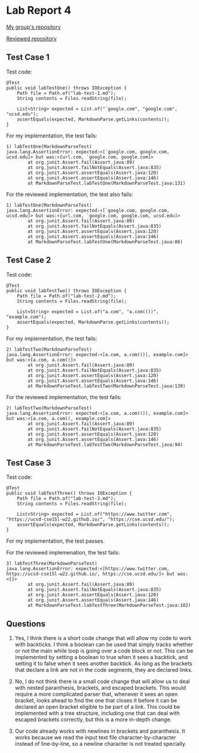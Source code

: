 # Lab Report 4

[My group's repository](https://github.com/vs2961/markdown-parse)

[Reviewed repository](https://github.com/CatFish47/markdown-parse)

## Test Case 1

Test code:
```
@Test
public void labTestOne() throws IOException {
    Path file = Path.of("lab-test-1.md");
    String contents = Files.readString(file);

    List<String> expected = List.of("`google.com", "google.com", "ucsd.edu");
    assertEquals(expected, MarkdownParse.getLinks(contents));
}
```

For my implementation, the test fails:
```
1) labTestOne(MarkdownParseTest)
java.lang.AssertionError: expected:<[`google.com, google.com, ucsd.edu]> but was:<[url.com, `google.com, google.com]>
        at org.junit.Assert.fail(Assert.java:89)
        at org.junit.Assert.failNotEquals(Assert.java:835)
        at org.junit.Assert.assertEquals(Assert.java:120)
        at org.junit.Assert.assertEquals(Assert.java:146)
        at MarkdownParseTest.labTestOne(MarkdownParseTest.java:131)
```

For the reviewed implementation, the test also fails:
```
1) labTestOne(MarkdownParseTest)
java.lang.AssertionError: expected:<[`google.com, google.com, ucsd.edu]> but was:<[url.com, `google.com, google.com, ucsd.edu]>
        at org.junit.Assert.fail(Assert.java:89)
        at org.junit.Assert.failNotEquals(Assert.java:835)
        at org.junit.Assert.assertEquals(Assert.java:120)
        at org.junit.Assert.assertEquals(Assert.java:146)
        at MarkdownParseTest.labTestOne(MarkdownParseTest.java:86)
```

## Test Case 2

Test code:
```
@Test
public void labTestTwo() throws IOException {
    Path file = Path.of("lab-test-2.md");
    String contents = Files.readString(file);

    List<String> expected = List.of("a.com", "a.com(())", "example.com");
    assertEquals(expected, MarkdownParse.getLinks(contents));
}
```

For my implementation, the test fails:
```
2) labTestTwo(MarkdownParseTest)
java.lang.AssertionError: expected:<[a.com, a.com(()), example.com]> but was:<[a.com, a.com((]>
        at org.junit.Assert.fail(Assert.java:89)
        at org.junit.Assert.failNotEquals(Assert.java:835)
        at org.junit.Assert.assertEquals(Assert.java:120)
        at org.junit.Assert.assertEquals(Assert.java:146)
        at MarkdownParseTest.labTestTwo(MarkdownParseTest.java:139)
```

For the reviewed implementation, the test fails:
```
2) labTestTwo(MarkdownParseTest)
java.lang.AssertionError: expected:<[a.com, a.com(()), example.com]> but was:<[a.com, a.com((, example.com]>
        at org.junit.Assert.fail(Assert.java:89)
        at org.junit.Assert.failNotEquals(Assert.java:835)
        at org.junit.Assert.assertEquals(Assert.java:120)
        at org.junit.Assert.assertEquals(Assert.java:146)
        at MarkdownParseTest.labTestTwo(MarkdownParseTest.java:94)
```

## Test Case 3

Test code:
```
@Test
public void labTestThree() throws IOException {
    Path file = Path.of("lab-test-3.md");
    String contents = Files.readString(file);

    List<String> expected = List.of("https://www.twitter.com", "https://ucsd-cse15l-w22.github.io/", "https://cse.ucsd.edu/");
    assertEquals(expected, MarkdownParse.getLinks(contents));
}
```

For my implementation, the test passes.

For the reviewed implemenation, the test fails:
```
3) labTestThree(MarkdownParseTest)
java.lang.AssertionError: expected:<[https://www.twitter.com, https://ucsd-cse15l-w22.github.io/, https://cse.ucsd.edu/]> but was:<[]>
        at org.junit.Assert.fail(Assert.java:89)
        at org.junit.Assert.failNotEquals(Assert.java:835)
        at org.junit.Assert.assertEquals(Assert.java:120)
        at org.junit.Assert.assertEquals(Assert.java:146)
        at MarkdownParseTest.labTestThree(MarkdownParseTest.java:102)
```

## Questions

1. Yes, I think there is a short code change that will allow my code to work with backticks. I think a boolean can be used that simply tracks whether or not the main while loop is going over a code block or not. This can be implemented by setting a boolean to true when it sees a  backtick, and setting it to false when it sees another backtick. As long as the brackets that declare a link are not in the code segments, they are declared links.

2. No, I do not think there is a small code change that will allow us to deal with nested paranthesis, brackets, and escaped brackets. This would require a more complicated parser that, whenever it sees an open bracket, looks ahead to find the one that closes it before it can be declared an open bracket eligible to be part of a link. This could be implemented with a tree structure, including one that can deal with escaped brackets correctly, but this is a more in-depth change.

3. Our code already works with newlines in brackets and paranthesis. It works because we read the input text file character-by-character instead of line-by-line, so a newline character is not treated specially.